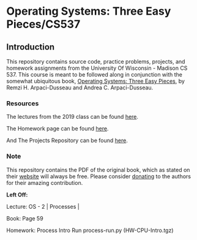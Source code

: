 # Operating Systems: Three Easy Pieces/CS537

## Introduction

This repository contains source code, practice problems, projects, and homework
assignments from the University Of Wisconsin - Madison CS 537. This course is
meant to be followed along in conjunction with the somewhat ubiquitous book,
[Operating Systems: Three Easy Pieces](https://pages.cs.wisc.edu/~remzi/OSTEP/),
by Remzi H. Arpaci-Dusseau and Andrea C. Arpaci-Dusseau.

### Resources

The lectures from the 2019 class can be found
[here](https://www.youtube.com/watch?v=QEZKgWqwMeA&list=PLzBbfbHQmjyuqBFJ8KpDdcvnLNkvPXbS-).

The Homework page can be found
[here](https://pages.cs.wisc.edu/~remzi/OSTEP/Homework/homework.html).

And The Projects Repository can be found
[here](https://github.com/remzi-arpacidusseau/ostep-projects).

### Note

This repository contains the PDF of the original book, which as stated on their
[website](https://pages.cs.wisc.edu/~remzi/OSTEP/) will always be free. Please
consider [donating](https://www.paypal.com/paypalme/remziarpacidusseau) to the
authors for their amazing contribution.

**Left Off:**

Lecture: OS - 2 | Processes |

Book: Page 59

Homework: Process Intro Run process-run.py (HW-CPU-Intro.tgz)
